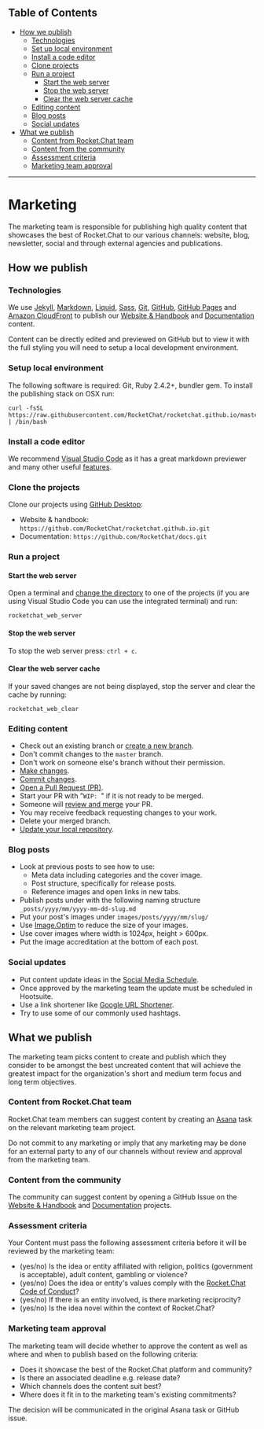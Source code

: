 
## Table of Contents

- [How we publish](#how-we-publish)
  - [Technologies](#technolgies)
  - [Set up local environment](#setup-local-environment)
  - [Install a code editor](#install-a-code-editor)
  - [Clone  projects](#clone-the-projects)
  - [Run a project](#run-a-project)
    - [Start the web server](#start-the-web-server)
    - [Stop the web server](#stop-the-web-server)
    - [Clear the web server cache](#clear-the-web-server-cache)
  - [Editing content](#editing-content)
  - [Blog posts](#blog-posts)
  - [Social updates](#social-updates)
- [What we publish](#what-we-publish)
  - [Content from Rocket.Chat team](#content-from-rocketchat-team)
  - [Content from the community](#content-from-the-community)
  - [Assessment criteria](#assessment-criteria)
  - [Marketing team approval](#marketing-team-approval)

---

# Marketing

The marketing team is responsible for publishing high quality content that showcases the best of Rocket.Chat to our various channels: website, blog, newsletter, social and through external agencies and publications.

## How we publish

### Technologies

We use
[Jekyll](https://jekyllrb.com/),
[Markdown](https://guides.github.com/features/mastering-markdown/),
[Liquid](https://shopify.github.io/liquid/),
[Sass](http://sass-lang.com/documentation/),
[Git](https://git-scm.com/doc),
[GitHub](https://help.github.com),
[GitHub Pages](https://pages.github.com/) and
[Amazon CloudFront](https://aws.amazon.com/cloudfront/) to publish our
[Website & Handbook](github.com/RocketChat/rocketchat.github.io) and
[Documentation](github.com/RocketChat/docs) content.

Content can be directly edited and previewed on GitHub but to view it with the full styling you will need to setup a local development environment.

### Setup local environment

The following software is required: Git, Ruby 2.4.2+, bundler gem. To install the publishing stack on OSX run:

```
curl -fsSL https://raw.githubusercontent.com/RocketChat/rocketchat.github.io/master/handbook/marketing/setup.sh | /bin/bash
```

### Install a code editor

We recommend [Visual Studio Code](https://code.visualstudio.com/) as it has a great markdown previewer and many other useful [features](https://code.visualstudio.com/docs).

### Clone the projects

Clone our projects using [GitHub Desktop](https://services.github.com/on-demand/github-desktop/clone-repository-github-desktop):

- Website & handbook: `https://github.com/RocketChat/rocketchat.github.io.git`
- Documentation: `https://github.com/RocketChat/docs.git`

### Run a project

#### Start the web server

Open a terminal and [change the directory](https://learn.co/lessons/bash-navigation-osx) to one of the projects (if you are using Visual Studio Code you can use the integrated terminal) and run:

```
rocketchat_web_server
```

#### Stop the web server

To stop the web server press: `ctrl + c`.

#### Clear the web server cache

If your saved changes are not being displayed, stop the server and clear the cache by running:

```
rocketchat_web_clear
```

### Editing content

- Check out an existing branch or [create a new branch](https://services.github.com/on-demand/github-desktop/create-branches-github-desktop).
- Don't commit changes to the `master` branch.
- Don't work on someone else's branch without their permission.
- [Make changes](https://services.github.com/on-demand/github-desktop/make-changes-github-desktop).
- [Commit changes](https://services.github.com/on-demand/github-desktop/add-commits-github-desktop).
- [Open a Pull Request (PR)](https://services.github.com/on-demand/github-desktop/pull-request-github-desktop).
- Start your PR with "`WIP: `" if it is not ready to be merged.
- Someone will [review and merge](https://services.github.com/on-demand/github-desktop/merge-pull-request-showcase) your PR.
- You may receive feedback requesting changes to your work.
- Delete your merged branch.
- [Update your local repository](https://services.github.com/on-demand/github-desktop/push-with-github-desktop).

### Blog posts

- Look at previous posts to see how to use:
  - Meta data including categories and the cover image.
  - Post structure, specifically for release posts.
  - Reference images and open links in new tabs.
- Publish posts under with the following naming structure `_posts/yyyy/mm/yyyy-mm-dd-slug.md`
- Put your post's images under `images/posts/yyyy/mm/slug/`
- Use [Image.Optim](https://imageoptim.com/mac) to reduce the size of your images.
- Use cover images where width is 1024px,  height > 600px.
- Put the image accreditation at the bottom of each post.

### Social updates

- Put content update ideas in the [Social Media Schedule](https://docs.google.com/spreadsheets/d/1qIVBC0fUMCBfzRJK2TQA5K0m_gWZc5rNnPsGemZSUxE/edit?usp=sharing).
- Once approved by the marketing team the update must be scheduled in Hootsuite.
- Use a link shortener like [Google URL Shortener](https://goo.gl).
- Try to use some of our commonly used hashtags.

## What we publish

The marketing team picks content to create and publish which they consider to be amongst the best uncreated content that will achieve the greatest impact for the organization's short and medium term focus and long term objectives.

### Content from Rocket.Chat team

Rocket.Chat team members can suggest content by creating an [Asana](https://app.asana.com) task on the relevant marketing team project.

Do not commit to any marketing or imply that any marketing may be done for an external party to any of our channels without review and approval from the marketing team.

### Content from the community

The community can suggest content by opening a GitHub Issue on the [Website & Handbook](https://github.com/RocketChat/rocketchat.github.io/issues) and [Documentation](https://github.com/RocketChat/docs/issues) projects.

### Assessment criteria

Your Content must pass the following assessment criteria before it will be reviewed by the marketing team:

- (yes/no) Is the idea or entity affiliated with religion, politics (government is acceptable), adult content, gambling or violence?
- (yes/no)  Does the idea or entity's values comply with the [Rocket.Chat Code of Conduct](https://github.com/RocketChat/rocket.chat/blob/master/CODE_OF_CONDUCT.md)?
- (yes/no) If there is an entity involved, is there marketing reciprocity?
- (yes/no) Is the idea novel within the context of Rocket.Chat?

### Marketing team approval

The marketing team will decide whether to approve the content as well as where and when to publish based on the following criteria:

- Does it showcase the best of the Rocket.Chat platform and community?
- Is there an associated deadline e.g. release date?
- Which channels does the content suit best?
- Where does it fit in to the marketing team's existing commitments?

The decision will be communicated in the original Asana task or GitHub issue.
